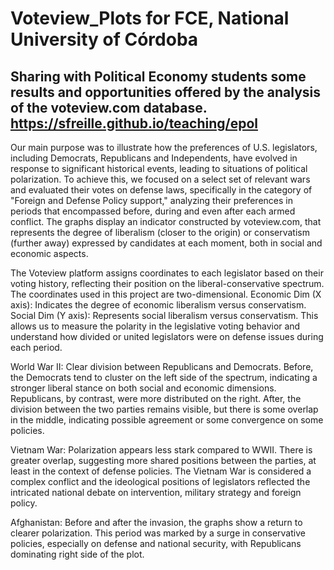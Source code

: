 # Voteview_Plots for FCE, National University of Córdoba #
 Sharing with Political Economy students some results and opportunities offered by the analysis of the voteview.com database. https://sfreille.github.io/teaching/epol
 ----------------------------------------------------------------------------------------------------------------------------
Our main purpose was to illustrate how the preferences of U.S. legislators, including Democrats, Republicans and Independents, have evolved in response to significant historical events, leading to situations of political polarization. To achieve this, we focused on a select set of relevant wars and evaluated their votes on defense laws, specifically in the category of "Foreign and Defense Policy support," analyzing their preferences in periods that encompassed before, during and even after each armed conflict. The graphs display an indicator constructed by voteview.com, that represents the degree of liberalism (closer to the origin) or conservatism (further away) expressed by candidates at each moment, both in social and economic aspects.

The Voteview platform assigns coordinates to each legislator based on their voting history, reflecting their position on the liberal-conservative spectrum. The coordinates used in this project are two-dimensional.
Economic Dim (X axis): Indicates the degree of economic liberalism versus conservatism.
Social Dim (Y axis): Represents social liberalism versus conservatism.
This allows us to measure the polarity in the legislative voting behavior and understand how divided or united legislators were on defense issues during each period.

World War II:
Clear division between Republicans and Democrats. Before, the Democrats tend to cluster on the left side of the spectrum, indicating a stronger liberal stance on both social and economic dimensions. Republicans, by contrast, were more distributed on the right. After, the division between the two parties remains visible, but there is some overlap in the middle, indicating possible agreement or some convergence on some policies.

Vietnam War:
Polarization appears less stark compared to WWII. There is greater overlap, suggesting more shared positions between the parties, at least in the context of defense policies.
The Vietnam War is considered a complex conflict and the ideological positions of legislators reflected the intricated national debate on intervention, military strategy and foreign policy.

Afghanistan:
Before and after the invasion, the graphs show a return to clearer polarization. This period was marked by a surge in conservative policies, especially on defense and national security, with Republicans dominating right side of the plot.
